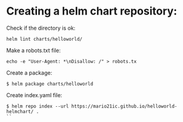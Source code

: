 # Creating a helm chart repository:

Check if the directory is ok:
```
helm lint charts/helloworld/
```

Make a robots.txt file:
```
echo -e "User-Agent: *\nDisallow: /" > robots.tx
```

Create a package:
```
$ helm package charts/helloworld
```

Create index.yaml file:
```
$ helm repo index --url https://mario21ic.github.io/helloworld-helmchart/ .
``
